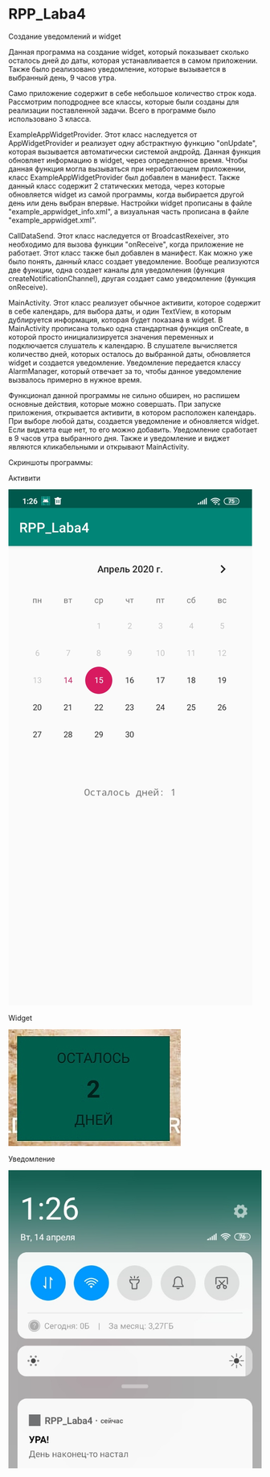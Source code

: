 # RPP_Laba4
Создание уведомлений и widget

Данная программа на создание widget, который показывает сколько осталось дней до даты, которая устанавливается в самом приложении.
Также было реализовано уведомление, которые вызывается в выбранный день, 9 часов утра.

Само приложение содержит в себе небольшое количество строк кода. Рассмотрим поподроднее все классы, которые были созданы для
реализации поставленной задачи. Всего в программе было использовано 3 класса.

ExampleAppWidgetProvider. Этот класс наследуется от AppWidgetProvider и реализует одну абстрактную функцию "onUpdate", которая вызывается
автоматически системой андройд. Данная функция обновляет информацию в widget, через определенное время. Чтобы данная функция могла
вызываться при неработающем приложении, класс ExampleAppWidgetProvider был добавлен в манифест. Также данный класс содержит 2 статических
метода, через которые обновляется widget из самой программы, когда выбирается другой день или день выбран впервые. Настройки widget 
прописаны в файле "example_appwidget_info.xml", а визуальная часть прописана в файле "example_appwidget.xml".

CallDataSend. Этот класс наследуется от BroadcastRexeiver, это необходимо для вызова функции "onReceive", когда приложение не работает.
Этот класс также был добавлен в манифест. Как можно уже было понять, данный класс создает уведомление. Вообще реализуются две функции,
одна создает каналы для уведомления (функция createNotificationChannel), другая создает само уведомление (функция onReceive).

MainActivity. Этот класс реализует обычное активити, которое содержит в себе календарь, для выбора даты, и один TextView, в которым
дублируется информация, которая будет показана в widget. В MainActivity прописана только одна стандартная функция onCreate, в которой
просто инициализируется значения переменных и подключается слушатель к календарю. В слушателе вычисляется количество дней, которых
осталось до выбранной даты, обновляется widget и создается уведомление. Уведомление передается классу AlarmManager, который отвечает 
за то, чтобы данное уведомление вызвалось примерно в нужное время.

Функционал данной программы не сильно обширен, но распишем основные действия, которые можно совершать. При запуске приложения, открывается
активити, в котором расположен календарь. При выборе любой даты, создается уведомление и обновляется widget. Если виджета еще нет, то
его можно добавить. Уведомление сработает в 9 часов утра выбранного дня. Также и уведомление и виджет являются кликабельными и
открывают MainActivity.

Скриншоты программы:

Активити

![Первое активити](https://github.com/BadKrog/RPP_Laba4/blob/master/ImageForGit/Screenshot_2020-04-14-01-26-54-203_com.example.rpp_laba4.jpg)

Widget

![Первое активити](https://github.com/BadKrog/RPP_Laba4/blob/master/ImageForGit/IMG_20200414_012747.jpg)

Уведомление

![Первое активити](https://github.com/BadKrog/RPP_Laba4/blob/master/ImageForGit/IMG_20200414_012805.jpg)
